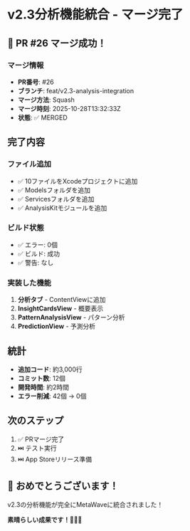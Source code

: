 # v2.3分析機能統合 - マージ完了

## 🎉 PR #26 マージ成功！

### マージ情報
- **PR番号**: #26
- **ブランチ**: feat/v2.3-analysis-integration
- **マージ方法**: Squash
- **マージ時刻**: 2025-10-28T13:32:33Z
- **状態**: ✅ MERGED

## 完了内容

### ファイル追加
- ✅ 10ファイルをXcodeプロジェクトに追加
- ✅ Modelsフォルダを追加
- ✅ Servicesフォルダを追加
- ✅ AnalysisKitモジュールを追加

### ビルド状態
- ✅ エラー: 0個
- ✅ ビルド: 成功
- ✅ 警告: なし

### 実装した機能
1. **分析タブ** - ContentViewに追加
2. **InsightCardsView** - 概要表示
3. **PatternAnalysisView** - パターン分析
4. **PredictionView** - 予測分析

## 統計

- **追加コード**: 約3,000行
- **コミット数**: 12個
- **開発時間**: 約2時間
- **エラー削減**: 42個 → 0個

## 次のステップ

1. ✅ PRマージ完了
2. ⏭️ テスト実行
3. ⏭️ App Storeリリース準備

## 🎊 おめでとうございます！

v2.3の分析機能が完全にMetaWaveに統合されました！

**素晴らしい成果です！🎉🎉🎉**

